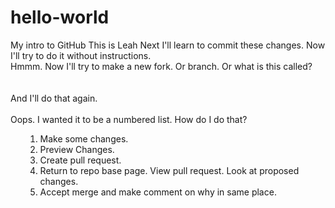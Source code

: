 # hello-world
My intro to GitHub
This is Leah 
Next I'll learn to commit these changes. 
Now I'll try to do it without instructions. 
<BR>
Hmmm. Now I'll try to make a new fork. Or branch. Or what is this called? 
<BR>
<BR><BR>
And I'll do that again. <BR>
<BR>
Oops. I wanted it to be a numbered list. How do I do that? <OL>
<OL>
<LI>Make some changes.</LI>
<LI>Preview Changes.</LI>
<LI>Create pull request.</LI>
<LI>Return to repo base page. View pull request. Look at proposed changes.</LI>
<LI>Accept merge and make comment on why in same place.</LI>
</OL>
